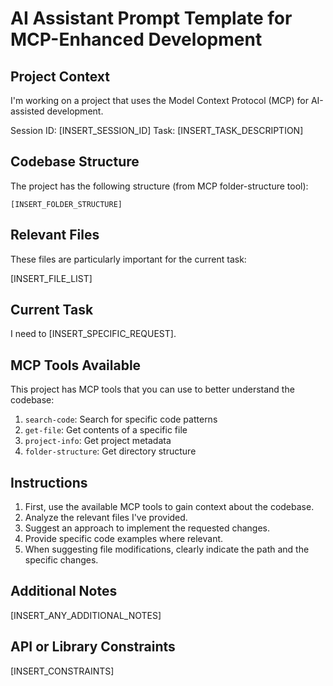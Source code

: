 # AI Assistant Prompt Template for MCP-Enhanced Development

## Project Context

I'm working on a project that uses the Model Context Protocol (MCP) for AI-assisted development.

Session ID: [INSERT_SESSION_ID]
Task: [INSERT_TASK_DESCRIPTION]

## Codebase Structure

The project has the following structure (from MCP folder-structure tool):

```
[INSERT_FOLDER_STRUCTURE]
```

## Relevant Files

These files are particularly important for the current task:

[INSERT_FILE_LIST]

## Current Task

I need to [INSERT_SPECIFIC_REQUEST].

## MCP Tools Available

This project has MCP tools that you can use to better understand the codebase:

1. `search-code`: Search for specific code patterns
2. `get-file`: Get contents of a specific file
3. `project-info`: Get project metadata
4. `folder-structure`: Get directory structure

## Instructions

1. First, use the available MCP tools to gain context about the codebase.
2. Analyze the relevant files I've provided.
3. Suggest an approach to implement the requested changes.
4. Provide specific code examples where relevant.
5. When suggesting file modifications, clearly indicate the path and the specific changes.

## Additional Notes

[INSERT_ANY_ADDITIONAL_NOTES]

## API or Library Constraints

[INSERT_CONSTRAINTS]
